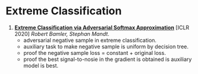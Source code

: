 # Extreme Classification

1. [**Extreme Classification via Adversarial Softmax Approximation**](https://github.com/iofu728/PaperRead/blob/master/paper/ML/ExtremeClassification/extreme_classification_via_adversarial_softmax_approximation.pdf) [ICLR 2020] _Robert Bamler, Stephan Mandt_.
   - adversarial negative sample in extreme classification.
   - auxiliary task to make negative sample is uniform by decision tree.
   - proof the negative sample loss = constant + original loss.
   - proof the best signal-to-nosie in the gradient is obtained is auxiliary model is best.
